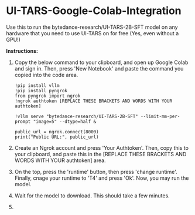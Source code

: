 # UI-TARS-Google-Colab-Integration
Use this to run the bytedance-research/UI-TARS-2B-SFT model on any hardware that you need to use UI-TARS on for free (Yes, even without a GPU!)

**Instructions:**
1. Copy the below command to your clipboard, and open up Google Colab and sign in. Then, press 'New Notebook' and paste the command you copied into the code area.
   ```
   !pip install vllm
   !pip install pyngrok
   from pyngrok import ngrok
   !ngrok authtoken [REPLACE THESE BRACKETS AND WORDS WITH YOUR authtoken]
   
   !vllm serve "bytedance-research/UI-TARS-2B-SFT" --limit-mm-per-prompt "image=5" --dtype=half &
   
   public_url = ngrok.connect(8000)
   print("Public URL:", public_url)
   ```

2. Create an Ngrok account and press 'Your Authtoken'. Then, copy this to your clipboard, and paste this in the [REPLACE THESE BRACKETS AND WORDS WITH YOUR authtoken] area.
3. On the top, press the 'runtime' button, then press 'change runtime'. Finally, cnage your runtime to 'T4' and press 'Ok'. Now, you may run the model.
4. Wait for the model to download. This should take a few minutes.
5. 
